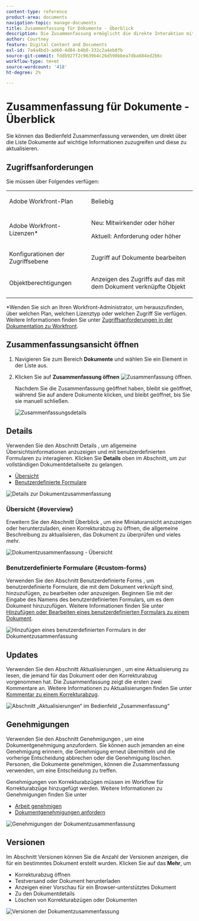 ```yaml
---
content-type: reference
product-area: documents
navigation-topic: manage-documents
title: Zusammenfassung für Dokumente - Überblick
description: Die Zusammenfassung ermöglicht die direkte Interaktion mit wichtigen Informationen aus der Dokumentenliste.
author: Courtney
feature: Digital Content and Documents
exl-id: 7a4a4bd3-ad60-4d84-b4b0-332c2a4eb8fb
source-git-commit: fddb927f2c9639b4c26d590bbea7dba684ed2b6c
workflow-type: tm+mt
source-wordcount: '418'
ht-degree: 2%

---
```


# Zusammenfassung für Dokumente - Überblick

<!--Audited: April, 2024-->

Sie können das Bedienfeld Zusammenfassung verwenden, um direkt über die Liste Dokumente auf wichtige Informationen zuzugreifen und diese zu aktualisieren.

## Zugriffsanforderungen

Sie müssen über Folgendes verfügen:

<table style="table-layout:auto"> 
 <col> 
 </col> 
 <col> 
 </col> 
 <tbody> 
  <tr> 
   <td role="rowheader">Adobe Workfront-Plan</td> 
   <td> <p> Beliebig</p> </td> 
  </tr> 
  <tr> 
   <td role="rowheader">Adobe Workfront-Lizenzen*</td> 
   <td> <p>Neu: Mitwirkender oder höher</p> 
   <p>Aktuell: Anforderung oder höher</p>
   </td> 
  </tr> 
  <tr data-mc-conditions=""> 
   <td role="rowheader">Konfigurationen der Zugriffsebene</td> 
   <td> <p>Zugriff auf Dokumente bearbeiten</p>  </td> 
  </tr> 
  <tr data-mc-conditions=""> 
   <td role="rowheader">Objektberechtigungen</td> 
   <td> <p>Anzeigen des Zugriffs auf das mit dem Dokument verknüpfte Objekt</p> </td> 
  </tr> 
 </tbody> 
</table>

*Wenden Sie sich an Ihren Workfront-Administrator, um herauszufinden, über welchen Plan, welchen Lizenztyp oder welchen Zugriff Sie verfügen. Weitere Informationen finden Sie unter [Zugriffsanforderungen in der Dokumentation zu Workfront](/help/quicksilver/administration-and-setup/add-users/access-levels-and-object-permissions/access-level-requirements-in-documentation.md).

## Zusammenfassungsansicht öffnen

1. Navigieren Sie zum Bereich **Dokumente** und wählen Sie ein Element in der Liste aus.
1. Klicken Sie auf **Zusammenfassung öffnen** ![Zusammenfassung öffnen](assets/qs-summary-in-new-toolbar-small.png).

   Nachdem Sie die Zusammenfassung geöffnet haben, bleibt sie geöffnet, während Sie auf andere Dokumente klicken, und bleibt geöffnet, bis Sie sie manuell schließen.

   ![Zusammenfassungsdetails](assets/summary-details-350x585.png)

## Details

Verwenden Sie den Abschnitt Details , um allgemeine Übersichtsinformationen anzuzeigen und mit benutzerdefinierten Formularen zu interagieren. Klicken Sie **Details** oben im Abschnitt, um zur vollständigen Dokumentdetailseite zu gelangen.

* [Übersicht](#overview)
* [Benutzerdefinierte Formulare](#custom-forms)

![Details zur Dokumentzusammenfassung](assets/copy-of-doc-summary-details-section-350x404.png)

### Übersicht {#overview}

Erweitern Sie den Abschnitt Überblick , um eine Miniaturansicht anzuzeigen oder herunterzuladen, einen Korrekturabzug zu öffnen, die allgemeine Beschreibung zu aktualisieren, das Dokument zu überprüfen und vieles mehr.

![Dokumentzusammenfassung - Übersicht](assets/copy-of-doc-summary-with-overview-350x560.png)

### Benutzerdefinierte Formulare {#custom-forms}

Verwenden Sie den Abschnitt Benutzerdefinierte Forms , um benutzerdefinierte Formulare, die mit dem Dokument verknüpft sind, hinzuzufügen, zu bearbeiten oder anzuzeigen. Beginnen Sie mit der Eingabe des Namens des benutzerdefinierten Formulars, um es dem Dokument hinzuzufügen. Weitere Informationen finden Sie unter [Hinzufügen oder Bearbeiten eines benutzerdefinierten Formulars zu einem Dokument](../../documents/managing-documents/add-custom-form-documents.md).

![Hinzufügen eines benutzerdefinierten Formulars in der Dokumentzusammenfassung](assets/add-custom-form-doc-summary-350x265.png)

## Updates

Verwenden Sie den Abschnitt Aktualisierungen , um eine Aktualisierung zu lesen, die jemand für das Dokument oder den Korrekturabzug vorgenommen hat. Die Zusammenfassung zeigt die ersten zwei Kommentare an. Weitere Informationen zu Aktualisierungen finden Sie unter [Kommentar zu einem Korrekturabzug](../../review-and-approve-work/proofing/reviewing-proofs-within-workfront/comment-on-a-proof/comment-on-proof.md).

![Abschnitt „Aktualisierungen“ im Bedienfeld „Zusammenfassung“](assets/summary-updates-section-new-comments.png)

## Genehmigungen

Verwenden Sie den Abschnitt Genehmigungen , um eine Dokumentgenehmigung anzufordern. Sie können auch jemanden an eine Genehmigung erinnern, die Genehmigung erneut übermitteln und die vorherige Entscheidung abbrechen oder die Genehmigung löschen. Personen, die Dokumente genehmigen, können die Zusammenfassung verwenden, um eine Entscheidung zu treffen.

Genehmigungen von Korrekturabzügen müssen im Workflow für Korrekturabzüge hinzugefügt werden. Weitere Informationen zu Genehmigungen finden Sie unter

* [Arbeit genehmigen](../../review-and-approve-work/manage-approvals/approving-work.md)
* [Dokumentgenehmigungen anfordern](../../review-and-approve-work/manage-approvals/request-document-approvals.md)

![Genehmigungen der Dokumentzusammenfassung](assets/summary-upddates,-approvals,-versions,-custom-forms-350x415.png)

## Versionen

Im Abschnitt Versionen können Sie die Anzahl der Versionen anzeigen, die für ein bestimmtes Dokument erstellt wurden. Klicken Sie auf das **Mehr**, um

* Korrekturabzug öffnen
* Testversand oder Dokument herunterladen
* Anzeigen einer Vorschau für ein Browser-unterstütztes Dokument
* Zu den Dokumentdetails
* Löschen von Korrekturabzügen oder Dokumenten

![Versionen der Dokumentzusammenfassung](assets/summary-upddates,-approvals,-versions,-custom-forms-350x415.png)

